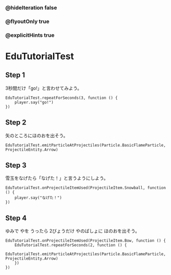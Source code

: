 ### @hideIteration false
### @flyoutOnly true
### @explicitHints true

# EduTutorialTest

## Step 1

3秒間だけ「go!」と言わせてみよう。

```blocks
EduTutorialTest.repeatForSeconds(3, function () {
    player.say("go!")
})
```

## Step 2

矢のところにほのおを出そう。

```blocks
EduTutorialTest.emitParticleAtProjectiles(Particle.BasicFlameParticle, ProjectileEntity.Arrow)
```

## Step 3

雪玉をなげたら「なげた！」と言うようにしよう。

```blocks
EduTutorialTest.onProjectileItemUsed(ProjectileItem.Snowball, function () {
    player.say("なげた！")
})
```

## Step 4

ゆみで やを うったら 2びょうだけ やのばしょに ほのおを出そう。

```blocks
EduTutorialTest.onProjectileItemUsed(ProjectileItem.Bow, function () {
    EduTutorialTest.repeatForSeconds(2, function () {
        EduTutorialTest.emitParticleAtProjectiles(Particle.BasicFlameParticle, ProjectileEntity.Arrow)
    })
})
```
